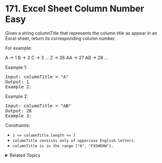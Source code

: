 # 171. Excel Sheet Column Number<br> Easy

Given a string columnTitle that represents the column title as appear in an Excel sheet, return its corresponding column number.

For example:

A -> 1
B -> 2
C -> 3
...
Z -> 26
AA -> 27
AB -> 28 
...
 

Example 1:

<pre>
Input: columnTitle = "A"
Output: 1
Example 2:
</pre>

Example 2:

<pre>
Input: columnTitle = "AB"
Output: 28
Example 3:
</pre>

Constraints:

- `1 <= columnTitle.length <= 7`
- `columnTitle consists only of uppercase English letters.`
- `columnTitle is in the range ["A", "FXSHRXW"].`

<details>

<summary> Related Topics </summary>

-   `Math`

</details>